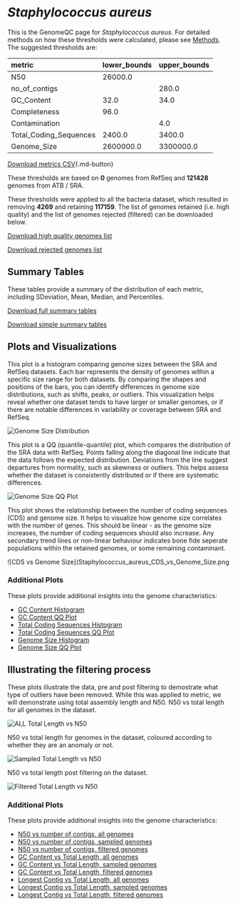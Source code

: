 # *Staphylococcus aureus*

This is the GenomeQC page for *Staphylococcus aureus*. For detailed methods on how these thresholds were calculated, please see [Methods](../../methods.md).
The suggested thresholds are: 

| metric                 | lower_bounds   | upper_bounds   |
|:-----------------------|:---------------|:---------------|
| N50                    | 26000.0        |                |
| no_of_contigs          |                | 280.0          |
| GC_Content             | 32.0           | 34.0           |
| Completeness           | 96.0           |                |
| Contamination          |                | 4.0            |
| Total_Coding_Sequences | 2400.0         | 3400.0         |
| Genome_Size            | 2600000.0      | 3300000.0      |

[Download metrics CSV](Staphylococcus_aureus_metrics.csv){.md-button}


These thresholds are based on **0** genomes from RefSeq and **121428** genomes from ATB / SRA.

These thresholds were applied to all the bacteria dataset, which resulted in removing **4269** and retaining **117159**.
The list of genomes retained (i.e. high quality) and the list of genomes rejected (filtered) can be downloaded below. 

[Download high quality genomes list](Staphylococcus_aureus_high_quality_genomes.csv.xz)


[Download rejected genomes list](Staphylococcus_aureus_filtered_out_genomes.csv.xz)



## Summary Tables
These tables provide a summary of the distribution of each metric, including SDeviation, Mean, Median, and Percentiles.

[Download full summary tables](summary.csv)

[Download simple summary tables](selected_summary.csv)

## Plots and Visualizations

This plot is a histogram comparing genome sizes between the SRA and RefSeq datasets. Each bar represents the density of genomes within a specific size range for both datasets. By comparing the shapes and positions of the bars, you can identify differences in genome size distributions, such as shifts, peaks, or outliers. This visualization helps reveal whether one dataset tends to have larger or smaller genomes, or if there are notable differences in variability or coverage between SRA and RefSeq.

![Genome Size Distribution](Genome_Size_refseq_histogram_kde.png)

This plot is a QQ (quantile-quantile) plot, which compares the distribution of the SRA data with RefSeq. Points falling along the diagonal line indicate that the data follows the expected distribution. Deviations from the line suggest departures from normality, such as skewness or outliers. This helps assess whether the dataset is consistently distributed or if there are systematic differences.

![Genome Size QQ Plot](Genome_Size_refseq_qqplot.png)

This plot shows the relationship between the number of coding sequences (CDS) and genome size. It helps to visualize how genome size correlates with the number of genes. This should be linear - as the genome size increases, the number of coding sequences should also increase. Any secondary trend lines or non-linear behaviour indicates bone fide seperate populations within the retained genomes, or some remaining contaminant. 

![CDS vs Genome Size](Staphylococcus_aureus_CDS_vs_Genome_Size.png

### Additional Plots

These plots provide additional insights into the genome characteristics:

- [GC Content Histogram](GC_Content_refseq_histogram_kde.png)
- [GC Content QQ Plot](GC_Content_refseq_qqplot.png)
- [Total Coding Sequences Histogram](Total_Coding_Sequences_refseq_histogram_kde.png)
- [Total Coding Sequences QQ Plot](Total_Coding_Sequences_refseq_qqplot.png)
- [Genome Size Histogram](Genome_Size_refseq_histogram_kde.png)
- [Genome Size QQ Plot](Genome_Size_refseq_qqplot.png)
## Illustrating the filtering process
These plots illustrate the data, pre and post filtering to demostrate what type of outliers have been removed. While this was applied to metric, we will demonstrate using total assembly length and N50.
N50 vs total length for all genomes in the dataset.

![ALL Total Length vs N50](Staphylococcus_aureus_all_total_length_N50.png)

N50 vs total length for genomes in the dataset, coloured according to whether they are an anomaly or not.

![Sampled Total Length vs N50](Staphylococcus_aureus_sample_total_length_N50.png)

N50 vs total length post filtering on the dataset.

![Filtered Total Length vs N50](Staphylococcus_aureus_filt_total_length_N50.png)

### Additional Plots

These plots provide additional insights into the genome characteristics:

- [N50 vs number of contigs, all genomes](Staphylococcus_aureus_all_N50_number.png)
- [N50 vs number of contigs, sampled genomes](Staphylococcus_aureus_sample_N50_number.png)
- [N50 vs number of contigs, filtered genomes](Staphylococcus_aureus_filt_N50_number.png)
- [GC Content vs Total Length, all genomes](Staphylococcus_aureus_all_total_length_GC_Content.png)
- [GC Content vs Total Length, sampled genomes](Staphylococcus_aureus_sample_total_length_GC_Content.png)
- [GC Content vs Total Length, filtered genomes](Staphylococcus_aureus_filt_total_length_GC_Content.png)
- [Longest Contig vs Total Length, all genomes](Staphylococcus_aureus_all_total_length_longest.png)
- [Longest Contig vs Total Length, sampled genomes](Staphylococcus_aureus_sample_total_length_longest.png)
- [Longest Contig vs Total Length, filtered genomes](Staphylococcus_aureus_filt_total_length_longest.png)
